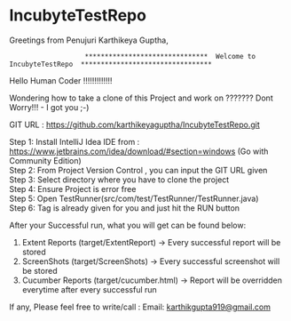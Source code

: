 # IncubyteTestRepo
Greetings from Penujuri Karthikeya Guptha,

                       *******************************  Welcome to IncubyteTestRepo  *********************************

Hello Human Coder !!!!!!!!!!!!!

Wondering how to take a clone of this Project and work on ??????? Dont Worry!!! - I got you ;-)

GIT URL : https://github.com/karthikeyaguptha/IncubyteTestRepo.git

Step 1: Install IntelliJ Idea IDE from : https://www.jetbrains.com/idea/download/#section=windows (Go with Community Edition) </br>
Step 2: From Project Version Control , you can input the GIT URL given </br> 
Step 3: Select directory where you have to clone the project </br> 
Step 4: Ensure Project is error free </br>
Step 5: Open TestRunner(src/com/test/TestRunner/TestRunner.java) </br>
Step 6: Tag is already given for you and just hit the RUN button </br>

After your Successful run, what you will get can be found below:
1. Extent Reports (target/ExtentReport) -> Every successful report will be stored
2. ScreenShots (target/ScreenShots) -> Every successful screenshot will be stored
3. Cucumber Reports (target/cucumber.html) -> Report will be overridden everytime after every successful run

If any, Please feel free to write/call : Email: karthikgupta919@gmail.com
